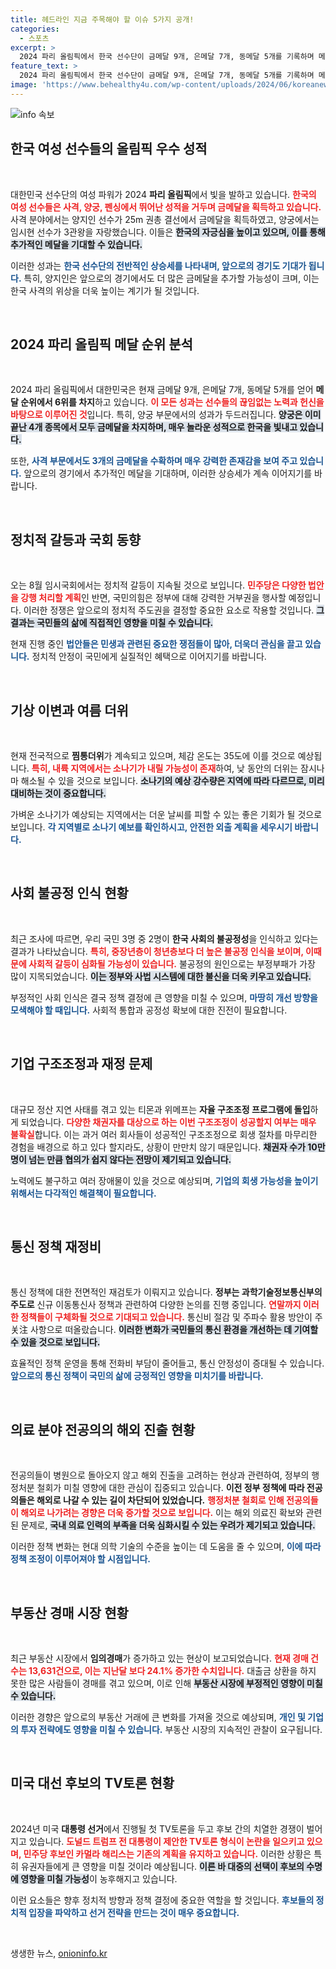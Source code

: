 ```yaml
---
title: 헤드라인 지금 주목해야 할 이슈 5가지 공개!
categories:
  - 스포츠
excerpt: >
  2024 파리 올림픽에서 한국 선수단이 금메달 9개, 은메달 7개, 동메달 5개를 기록하며 메달 순위 6위를 달성했다. 양궁과 사격에서 빛나는 성과를 올린 여성 선수들의 힘이 돋보이는 가운데, 대한민국의 올림픽 역사에 새로운 장이 쓰이고 있다.
feature_text: >
  2024 파리 올림픽에서 한국 선수단이 금메달 9개, 은메달 7개, 동메달 5개를 기록하며 메달 순위 6위를 달성했다. 양궁과 사격에서 빛나는 성과를 올린 여성 선수들의 힘이 돋보이는 가운데, 대한민국의 올림픽 역사에 새로운 장이 쓰이고 있다.
image: 'https://www.behealthy4u.com/wp-content/uploads/2024/06/koreanews.jpg'
---
```


<p><img src="https://www.behealthy4u.com/wp-content/uploads/2024/06/koreanews.jpg" alt="info 속보" /></p>

<h2 data-ke-size="size26">한국 여성 선수들의 올림픽 우수 성적</h2>

<p data-ke-size="size16">&nbsp;</p>

<p>대한민국 선수단의 여성 파워가 2024 <b>파리 올림픽</b>에서 빛을 발하고 있습니다. <b><span style="color: #ee2323;">한국의 여성 선수들은 사격, 양궁, 펜싱에서 뛰어난 성적을 거두며 금메달을 획득하고 있습니다.</span></b> 사격 분야에서는 양지인 선수가 25m 권총 결선에서 금메달을 획득하였고, 양궁에서는 임시현 선수가 3관왕을 자랑했습니다. 이들은 <b><span style="background-color: #21538527;">한국의 자긍심을 높이고 있으며, 이를 통해 추가적인 메달을 기대할 수 있습니다.</span></b></p>

<p>이러한 성과는 <b><span style="color: #1a5490;">한국 선수단의 전반적인 상승세를 나타내며, 앞으로의 경기도 기대가 됩니다.</span></b> 특히, 양지인은 앞으로의 경기에서도 더 많은 금메달을 추가할 가능성이 크며, 이는 한국 사격의 위상을 더욱 높이는 계기가 될 것입니다.</p>

<p data-ke-size="size16">&nbsp;</p>

<h2 data-ke-size="size26">2024 파리 올림픽 메달 순위 분석</h2>

<p data-ke-size="size16">&nbsp;</p>

<p>2024 파리 올림픽에서 대한민국은 현재 금메달 9개, 은메달 7개, 동메달 5개를 얻어 <b>메달 순위에서 6위를 차지</b>하고 있습니다. <b><span style="color: #ee2323;">이 모든 성과는 선수들의 끊임없는 노력과 헌신을 바탕으로 이루어진 것</span></b>입니다. 특히, 양궁 부문에서의 성과가 두드러집니다. <b><span style="background-color: #21538527;">양궁은 이미 끝난 4개 종목에서 모두 금메달을 차지하며, 매우 놀라운 성적으로 한국을 빛내고 있습니다.</span></b></p>

<p>또한, <b><span style="color: #1a5490;">사격 부문에서도 3개의 금메달을 수확하며 매우 강력한 존재감을 보여 주고 있습니다.</span></b> 앞으로의 경기에서 추가적인 메달을 기대하며, 이러한 상승세가 계속 이어지기를 바랍니다.</p>

<p data-ke-size="size16">&nbsp;</p>

<h2 data-ke-size="size26">정치적 갈등과 국회 동향</h2>

<p data-ke-size="size16">&nbsp;</p>

<p>오는 8월 임시국회에서는 정치적 갈등이 지속될 것으로 보입니다. <b><span style="color: #ee2323;">민주당은 다양한 법안을 강행 처리할 계획</span></b>인 반면, 국민의힘은 정부에 대해 강력한 거부권을 행사할 예정입니다. 이러한 정쟁은 앞으로의 정치적 주도권을 결정할 중요한 요소로 작용할 것입니다. <b><span style="background-color: #21538527;">그 결과는 국민들의 삶에 직접적인 영향을 미칠 수 있습니다.</span></b></p>

<p>현재 진행 중인 <b><span style="color: #1a5490;">법안들은 민생과 관련된 중요한 쟁점들이 많아, 더욱더 관심을 끌고 있습니다.</span></b> 정치적 안정이 국민에게 실질적인 혜택으로 이어지기를 바랍니다.</p>

<p data-ke-size="size16">&nbsp;</p>

<h2 data-ke-size="size26">기상 이변과 여름 더위</h2>

<p data-ke-size="size16">&nbsp;</p>

<p>현재 전국적으로 <b>찜통더위</b>가 계속되고 있으며, 체감 온도는 35도에 이를 것으로 예상됩니다. <b><span style="color: #ee2323;">특히, 내륙 지역에서는 소나기가 내릴 가능성이 존재</span></b>하여, 낮 동안의 더위는 잠시나마 해소될 수 있을 것으로 보입니다. <b><span style="background-color: #21538527;">소나기의 예상 강수량은 지역에 따라 다르므로, 미리 대비하는 것이 중요합니다.</span></b></p>

<p>가벼운 소나기가 예상되는 지역에서는 더운 날씨를 피할 수 있는 좋은 기회가 될 것으로 보입니다. <b><span style="color: #1a5490;">각 지역별로 소나기 예보를 확인하시고, 안전한 외출 계획을 세우시기 바랍니다.</span></b></p>

<p data-ke-size="size16">&nbsp;</p>

<h2 data-ke-size="size26">사회 불공정 인식 현황</h2>

<p data-ke-size="size16">&nbsp;</p>

<p>최근 조사에 따르면, 우리 국민 3명 중 2명이 <b>한국 사회의 불공정성</b>을 인식하고 있다는 결과가 나타났습니다. <b><span style="color: #ee2323;">특히, 중장년층이 청년층보다 더 높은 불공정 인식을 보이며, 이때문에 사회적 갈등이 심화될 가능성이 있습니다.</span></b> 불공정의 원인으로는 부정부패가 가장 많이 지목되었습니다. <b><span style="background-color: #21538527;">이는 정부와 사법 시스템에 대한 불신을 더욱 키우고 있습니다.</span></b></p>

<p>부정적인 사회 인식은 결국 정책 결정에 큰 영향을 미칠 수 있으며, <b><span style="color: #1a5490;">마땅히 개선 방향을 모색해야 할 때입니다.</span></b> 사회적 통합과 공정성 확보에 대한 진전이 필요합니다.</p>

<p data-ke-size="size16">&nbsp;</p>

<h2 data-ke-size="size26">기업 구조조정과 재정 문제</h2>

<p data-ke-size="size16">&nbsp;</p>

<p>대규모 정산 지연 사태를 겪고 있는 티몬과 위메프는 <b>자율 구조조정 프로그램에 돌입</b>하게 되었습니다. <b><span style="color: #ee2323;">다양한 채권자를 대상으로 하는 이번 구조조정이 성공할지 여부는 매우 불확실</span></b>합니다. 이는 과거 여러 회사들이 성공적인 구조조정으로 회생 절차를 마무리한 경험을 배경으로 하고 있다 할지라도, 상황이 만만치 않기 때문입니다. <b><span style="background-color: #21538527;">채권자 수가 10만 명이 넘는 만큼 협의가 쉽지 않다는 전망이 제기되고 있습니다.</span></b></p>

<p>노력에도 불구하고 여러 장애물이 있을 것으로 예상되며, <b><span style="color: #1a5490;">기업의 회생 가능성을 높이기 위해서는 다각적인 해결책이 필요합니다.</span></b></p>

<p data-ke-size="size16">&nbsp;</p>

<h2 data-ke-size="size26">통신 정책 재정비</h2>

<p data-ke-size="size16">&nbsp;</p>

<p>통신 정책에 대한 전면적인 재검토가 이뤄지고 있습니다. <b>정부는 과학기술정보통신부의 주도로</b> 신규 이동통신사 정책과 관련하여 다양한 논의를 진행 중입니다. <b><span style="color: #ee2323;">연말까지 이러한 정책들이 구체화될 것으로 기대되고 있습니다.</span></b> 통신비 절감 및 주파수 활용 방안이 주关注 사항으로 떠올랐습니다. <b><span style="background-color: #21538527;">이러한 변화가 국민들의 통신 환경을 개선하는 데 기여할 수 있을 것으로 보입니다.</span></b></p>

<p>효율적인 정책 운영을 통해 전화비 부담이 줄어들고, 통신 안정성이 증대될 수 있습니다. <b><span style="color: #1a5490;">앞으로의 통신 정책이 국민의 삶에 긍정적인 영향을 미치기를 바랍니다.</span></b></p>

<p data-ke-size="size16">&nbsp;</p>

<h2 data-ke-size="size26">의료 분야 전공의의 해외 진출 현황</h2>

<p data-ke-size="size16">&nbsp;</p>

<p>전공의들이 병원으로 돌아오지 않고 해외 진출을 고려하는 현상과 관련하여, 정부의 행정처분 철회가 미칠 영향에 대한 관심이 집중되고 있습니다. <b>이전 정부 정책에 따라 전공의들은 해외로 나갈 수 있는 길이 차단되어 있었습니다.</b> <b><span style="color: #ee2323;">행정처분 철회로 인해 전공의들이 해외로 나가려는 경향은 더욱 증가할 것으로 보입니다.</span></b> 이는 해외 의료진 확보와 관련된 문제로, <b><span style="background-color: #21538527;">국내 의료 인력의 부족을 더욱 심화시킬 수 있는 우려가 제기되고 있습니다.</span></b></p>

<p>이러한 정책 변화는 현대 의학 기술의 수준을 높이는 데 도움을 줄 수 있으며, <b><span style="color: #1a5490;">이에 따라 정책 조정이 이루어져야 할 시점입니다.</span></b></p>

<p data-ke-size="size16">&nbsp;</p>

<h2 data-ke-size="size26">부동산 경매 시장 현황</h2>

<p data-ke-size="size16">&nbsp;</p>

<p>최근 부동산 시장에서 <b>임의경매</b>가 증가하고 있는 현상이 보고되었습니다. <b><span style="color: #ee2323;">현재 경매 건수는 13,631건으로, 이는 지난달 보다 24.1% 증가한 수치입니다.</span></b> 대출금 상환을 하지 못한 많은 사람들이 경매를 겪고 있으며, 이로 인해 <b><span style="background-color: #21538527;">부동산 시장에 부정적인 영향이 미칠 수 있습니다.</span></b></p>

<p>이러한 경향은 앞으로의 부동산 거래에 큰 변화를 가져올 것으로 예상되며, <b><span style="color: #1a5490;">개인 및 기업의 투자 전략에도 영향을 미칠 수 있습니다.</span></b> 부동산 시장의 지속적인 관찰이 요구됩니다.</p>

<p data-ke-size="size16">&nbsp;</p>

<h2 data-ke-size="size26">미국 대선 후보의 TV토론 현황</h2>

<p data-ke-size="size16">&nbsp;</p>

<p>2024년 미국 <b>대통령 선거</b>에서 진행될 첫 TV토론을 두고 후보 간의 치열한 경쟁이 벌어지고 있습니다. <b><span style="color: #ee2323;">도널드 트럼프 전 대통령이 제안한 TV토론 형식이 논란을 일으키고 있으며, 민주당 후보인 카멀라 해리스는 기존의 계획을 유지하고 있습니다.</span></b> 이러한 상황은 특히 유권자들에게 큰 영향을 미칠 것이라 예상됩니다. <b><span style="background-color: #21538527;">이른 바 대중의 선택이 후보의 수명에 영향을 미칠 가능성</span></b>이 농후해지고 있습니다.</p>

<p>이런 요소들은 향후 정치적 방향과 정책 결정에 중요한 역할을 할 것입니다. <b><span style="color: #1a5490;">후보들의 정치적 입장을 파악하고 선거 전략을 만드는 것이 매우 중요합니다.</span></b></p>

<p data-ke-size="size16">&nbsp;</p>
생생한 뉴스, <a href="https://onioninfo.kr" rel="dofollow">onioninfo.kr</a>


